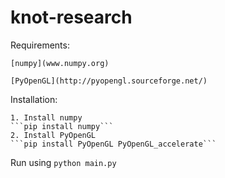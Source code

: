 # knot-research

Requirements:

	[numpy](www.numpy.org)

	[PyOpenGL](http://pyopengl.sourceforge.net/)

Installation:

	1. Install numpy
	```pip install numpy```
	2. Install PyOpenGL
	```pip install PyOpenGL PyOpenGL_accelerate```

Run using `python main.py`

